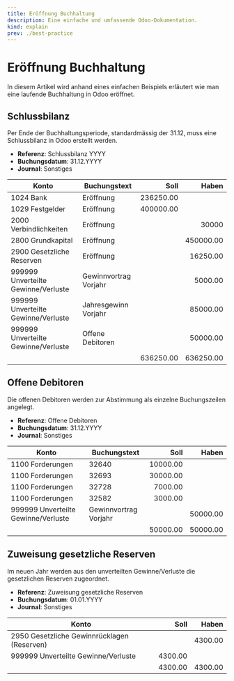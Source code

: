 ```yaml
---
title: Eröffnung Buchhaltung
description: Eine einfache und umfassende Odoo-Dokumentation.
kind: explain
prev: ./best-practice
---
```


# Eröffnung Buchhaltung

In diesem Artikel wird anhand eines einfachen Beispiels erläutert wie man eine laufende Buchhaltung in Odoo eröffnet.

## Schlussbilanz

Per Ende der Buchhaltungsperiode, standardmässig der 31.12, muss eine Schlussbilanz in Odoo erstellt werden.

- **Referenz**: Schlussbilanz YYYY
- **Buchungsdatum**: 31.12.YYYY
- **Journal**: Sonstiges

| Konto                               | Buchungstext          |      Soll |     Haben |
| ----------------------------------- | --------------------- | --------: | --------: |
| 1024 Bank                           | Eröffnung             | 236250.00 |           |
| 1029 Festgelder                     | Eröffnung             | 400000.00 |           |
| 2000 Verbindlichkeiten              | Eröffnung             |           |     30000 |
| 2800 Grundkapital                   | Eröffnung             |           | 450000.00 |
| 2900 Gesetzliche Reserven           | Eröffnung             |           |  16250.00 |
| 999999 Unverteilte Gewinne/Verluste | Gewinnvortrag Vorjahr |           |   5000.00 |
| 999999 Unverteilte Gewinne/Verluste | Jahresgewinn Vorjahr  |           |  85000.00 |
| 999999 Unverteilte Gewinne/Verluste | Offene Debitoren      |           |  50000.00 |
|                                     |                       | 636250.00 | 636250.00 |

<!-- TBLFM: @>$3=sum(@I..@-1);%.2f -->
<!-- TBLFM: @>$4=sum(@I..@-1);%.2f -->

## Offene Debitoren

Die offenen Debitoren werden zur Abstimmung als einzelne Buchungszeilen angelegt.

- **Referenz**: Offene Debitoren
- **Buchungsdatum**: 31.12.YYYY
- **Journal**: Sonstiges

| Konto                               | Buchungstext          |     Soll |    Haben |
| ----------------------------------- | --------------------- | -------: | -------: |
| 1100 Forderungen                    | 32640                 | 10000.00 |          |
| 1100 Forderungen                    | 32693                 | 30000.00 |          |
| 1100 Forderungen                    | 32728                 |  7000.00 |          |
| 1100 Forderungen                    | 32582                 |  3000.00 |          |
| 999999 Unverteilte Gewinne/Verluste | Gewinnvortrag Vorjahr |          | 50000.00 |
|                                     |                       | 50000.00 | 50000.00 |

<!-- TBLFM: @>$3=sum(@I..@-1);%.2f -->
<!-- TBLFM: @>$4=sum(@I..@-1);%.2f -->

## Zuweisung gesetzliche Reserven

Im neuen Jahr werden aus den unverteilten Gewinne/Verluste die gesetzlichen Reserven zugeordnet.

- **Referenz**: Zuweisung gesetzliche Reserven
- **Buchungsdatum**: 01.01.YYYY
- **Journal**: Sonstiges

| Konto                                       |    Soll |   Haben |
| ------------------------------------------- | ------: | ------: |
| 2950 Gesetzliche Gewinnrücklagen (Reserven) |         | 4300.00 |
| 999999 Unverteilte Gewinne/Verluste         | 4300.00 |         |
|                                             | 4300.00 | 4300.00 |

<!-- TBLFM: @>$2=sum(@I..@-1);%.2f -->
<!-- TBLFM: @>$3=sum(@I..@-1);%.2f -->
